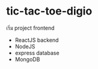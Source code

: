 ﻿# tic-tac-toe-digio
เริ่ม project
frontend
  - ReactJS
backend
  - NodeJS
  - express
database
  - MongoDB
